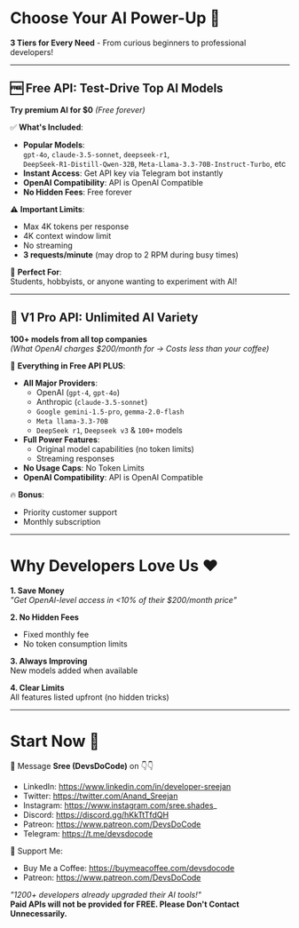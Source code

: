 # Choose Your AI Power-Up 💪  

**3 Tiers for Every Need** - From curious beginners to professional developers!  

---

## 🆓 Free API: Test-Drive Top AI Models  

**Try premium AI for $0** *(Free forever)*  

✅ **What's Included**:  
- **Popular Models**:  
  `gpt-4o`, `claude-3.5-sonnet`, `deepseek-r1`,  
  `DeepSeek-R1-Distill-Qwen-32B`, `Meta-Llama-3.3-70B-Instruct-Turbo`, etc  
- **Instant Access**: Get API key via Telegram bot instantly
- **OpenAI Compatibility**: API is OpenAI Compatible
- **No Hidden Fees**: Free forever  

⚠️ **Important Limits**:  
- Max 4K tokens per response
- 4K context window limit
- No streaming
- **3 requests/minute** (may drop to 2 RPM during busy times)  

🎯 **Perfect For**:  
Students, hobbyists, or anyone wanting to experiment with AI!  

---

## 💸 V1 Pro API: Unlimited AI Variety  

**100+ models from all top companies**  
*(What OpenAI charges $200/month for → Costs less than your coffee)*  

🚀 **Everything in Free API PLUS**:  
- **All Major Providers**:  
  - OpenAI (`gpt-4`, `gpt-4o`)  
  - Anthropic (`claude-3.5-sonnet`)  
  - `Google gemini-1.5-pro`, `gemma-2.0-flash`
  - `Meta llama-3.3-70B`
  - `DeepSeek r1`, `Deepseek v3` & `100+` models  
- **Full Power Features**:  
  - Original model capabilities (no token limits)  
  - Streaming responses  
- **No Usage Caps**: No Token Limits
- **OpenAI Compatibility**: API is OpenAI Compatible

🔥 **Bonus**:  
- Priority customer support  
- Monthly subscription  
---

# Why Developers Love Us ❤️  

**1. Save Money**  
*"Get OpenAI-level access in <10% of their $200/month price"*  

**2. No Hidden Fees**  
- Fixed monthly fee  
- No token consumption limits

**3. Always Improving**  
New models added when available  

**4. Clear Limits**  
All features listed upfront (no hidden tricks)  

---

# Start Now 🚀  

📩 Message **Sree (DevsDoCode)** on 👇👇

- LinkedIn: https://www.linkedin.com/in/developer-sreejan
- Twitter: https://twitter.com/Anand_Sreejan
- Instagram: https://www.instagram.com/sree.shades_
- Discord: https://discord.gg/hKkTtTfdQH
- Patreon: https://www.patreon.com/DevsDoCode
- Telegram: https://t.me/devsdocode

🔗 Support Me:
- Buy Me a Coffee: https://buymeacoffee.com/devsdocode
- Patreon: https://www.patreon.com/DevsDoCode

*"1200+ developers already upgraded their AI tools!"*  
**Paid APIs will not be provided for FREE. Please Don't Contact Unnecessarily.**